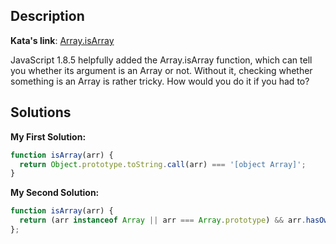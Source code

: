 ## Description

**Kata's link**: [Array.isArray](https://www.codewars.com/kata/56f2d43fe40b70a442000f26)

JavaScript 1.8.5 helpfully added the Array.isArray function, which can tell you whether its argument is an Array or not. Without it, checking whether something is an Array is rather tricky. How would you do it if you had to?

## Solutions

**My First Solution:**

```js
function isArray(arr) {
  return Object.prototype.toString.call(arr) === '[object Array]';
}
```

**My Second Solution:**

```js
function isArray(arr) {
  return (arr instanceof Array || arr === Array.prototype) && arr.hasOwnProperty("length");
};
```


